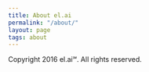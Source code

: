 ```yaml
---
title: About el.ai
permalink: "/about/"
layout: page
tags: about
---
```


Copyright 2016 el.ai℠. All rights reserved.
